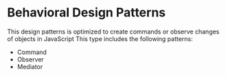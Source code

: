 # Behavioral Design Patterns

This design patterns is optimized to create commands or observe changes
 of objects in JavaScript
This type includes the following patterns:
- Command
- Observer
- Mediator
